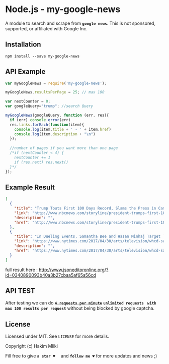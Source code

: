 Node.js - my-google-news
=====================


A module to search and scrape from **`google news`**. This is not sponsored, supported, or affiliated with Google Inc.

Installation
------------

    npm install --save my-google-news
    
API Example
-------

```js
var myGoogleNews = require('my-google-news');

myGoogleNews.resultsPerPage = 25; // max 100

var nextCounter = 0;
var googleQuery="trump"; //search Query

myGoogleNews(googleQuery, function (err, res){
  if (err) console.error(err)
  res.links.forEach(function(item){
    console.log(item.title + ' - ' + item.href)
    console.log(item.description + "\n")
  });
 
  //number of pages if you want more than one page
  /*if (nextCounter < 4) {
    nextCounter += 1
    if (res.next) res.next()
  }*/
});
```

Example Result
-------
```json
[
  {
    "title": "Trump Touts First 100 Days Record, Slams the Press in Campaign ...",
    "link": "http://www.nbcnews.com/storyline/president-trumps-first-100-days/trump-touts-first-100-days-record-slams-press-campaign-style-n752916",
    "description": "",
    "href": "http://www.nbcnews.com/storyline/president-trumps-first-100-days/trump-touts-first-100-days-record-slams-press-campaign-style-n752916"
  },
  {
    "title": "In Dueling Events, Samantha Bee and Hasan Minhaj Target Trump ...",
    "link": "https://www.nytimes.com/2017/04/30/arts/television/whcd-samantha-bee-hasan-minhaj-trump-fox-news-and-cnn.html",
    "description": "",
    "href": "https://www.nytimes.com/2017/04/30/arts/television/whcd-samantha-bee-hasan-minhaj-trump-fox-news-and-cnn.html"
  }
]
```
full result here : http://www.jsoneditoronline.org/?id=0340890093b40a3b27cbaa5af65a56cd

API TEST
-------
After testing we can do ~~**` 4 requests per minute `**~~ **`unlimited requests `** **`with max 100 results per request`** without being blocked by google captcha.

License
-------

Licensed under MIT. See `LICENSE` for more details.

Copyright (c) Hakim Mliki

Fill free to give **`a star ♥  `** and **`follow me ♥`** for more updates and news ;)
